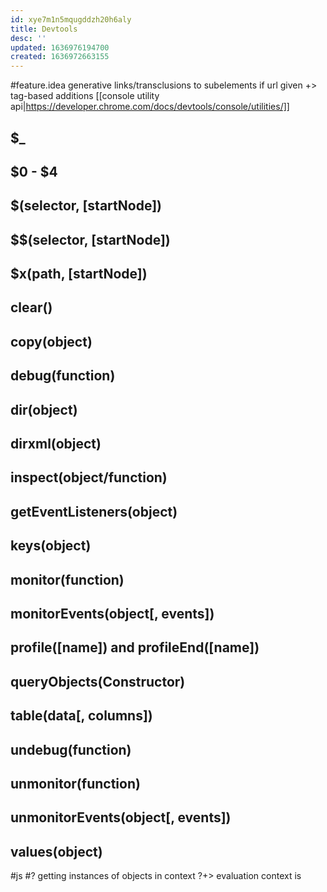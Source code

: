```yaml
---
id: xye7m1n5mqugddzh20h6aly
title: Devtools
desc: ''
updated: 1636976194700
created: 1636972663155
---
```


#feature.idea
generative links/transclusions to subelements if url given
+> tag-based additions
[[console utility api|https://developer.chrome.com/docs/devtools/console/utilities/]]
## $_
## $0 - $4
## $(selector, [startNode])
## $$(selector, [startNode])
## $x(path, [startNode])
## clear()
## copy(object)
## debug(function)
## dir(object)
## dirxml(object)
## inspect(object/function)
## getEventListeners(object)
## keys(object)
## monitor(function)
## monitorEvents(object[, events])
## profile([name]) and profileEnd([name])
## queryObjects(Constructor)
## table(data[, columns])
## undebug(function)
## unmonitor(function)
## unmonitorEvents(object[, events])
## values(object)

#js
#? getting instances of objects in context
?+> evaluation context is